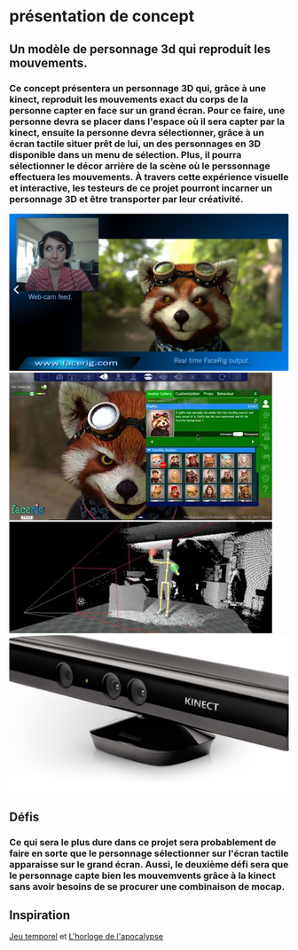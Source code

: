 # présentation de concept
## Un modèle de personnage 3d qui reproduit les mouvements.

### Ce concept présentera un personnage 3D qui, grâce à une kinect, reproduit les mouvements exact du corps de la personne capter en face sur un grand écran. Pour ce faire, une personne devra se placer dans l'espace où il sera capter par la kinect, ensuite la personne devra sélectionner, grâce à un écran tactile situer prêt de lui, un des personnages en 3D disponible dans un menu de sélection. Plus, il pourra sélectionner le décor arrière de la scène où le perssonnage effectuera les mouvements. À travers cette expérience visuelle et interactive, les testeurs de ce projet pourront incarner un personnage 3D et être transporter par leur créativité.

![facerig](medias/facerig1.png) ![menu](medias/menufacerig.jpg) ![capteur](medias/kinect.jpg) ![kinect](medias/capteur.jpg)

## Défis

### Ce qui sera le plus dure dans ce projet sera probablement de faire en sorte que le personnage sélectionner sur l'écran tactile apparaisse sur le grand écran. Aussi, le deuxième défi sera que le personnage capte bien les mouvemvents grâce à la kinect sans avoir besoins de se procurer une combinaison de mocap. 

## Inspiration 
[Jeu temporel](https://tim-montmorency.com/2022/projets/Jeu-Temporel/docs/web/index.html)
et
[L'horloge de l'apocalypse](https://tim-montmorency.com/2022/projets/L-horloge-de-l-apocalypse/docs/web/index.html)
